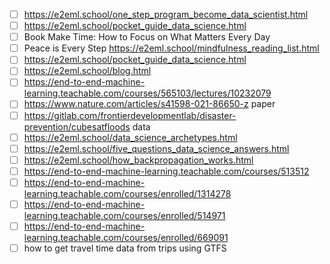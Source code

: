 - [ ] https://e2eml.school/one_step_program_become_data_scientist.html
- [ ] https://e2eml.school/pocket_guide_data_science.html
- [ ] Book Make Time: How to Focus on What Matters Every Day
- [ ] Peace is Every Step https://e2eml.school/mindfulness_reading_list.html
- [ ] https://e2eml.school/pocket_guide_data_science.html
- [ ] https://e2eml.school/blog.html
- [ ] https://end-to-end-machine-learning.teachable.com/courses/565103/lectures/10232079
- [ ] https://www.nature.com/articles/s41598-021-86650-z paper
- [ ] https://gitlab.com/frontierdevelopmentlab/disaster-prevention/cubesatfloods data
- [ ] https://e2eml.school/data_science_archetypes.html
- [ ] https://e2eml.school/five_questions_data_science_answers.html
- [ ] https://e2eml.school/how_backpropagation_works.html
- [ ] https://end-to-end-machine-learning.teachable.com/courses/513512
- [ ] https://end-to-end-machine-learning.teachable.com/courses/enrolled/1314278
- [ ] https://end-to-end-machine-learning.teachable.com/courses/enrolled/514971
- [ ] https://end-to-end-machine-learning.teachable.com/courses/enrolled/669091
- [ ] how to get travel time data from trips using GTFS
